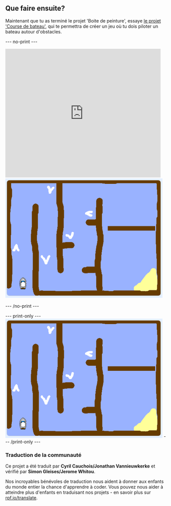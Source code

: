 ## Que faire ensuite?

Maintenant que tu as terminé le projet 'Boite de peinture', essaye [le projet 'Course de bateau'](https://projects.raspberrypi.org/fr-FR/projects/boat-race?utm_source=pathway&utm_medium=whatnext&utm_campaign=projects), qui te permettra de créer un jeu où tu dois piloter un bateau autour d'obstacles.

--- no-print ---

<div class="scratch-preview">
  <iframe allowtransparency="true" width="485" height="402" src="https://scratch.mit.edu/projects/embed/276662533/?autostart=false" frameborder="0" scrolling="no"></iframe>
  <img src="images/boat_race_demo.png">
</div>

--- /no-print ---

--- print-only --- ![boat race demo](images/boat_race_demo.png) --- /print-only ---

### Traduction de la communauté 

Ce projet a été traduit par **Cyril Cauchois/Jonathan Vannieuwkerke** et vérifié par **Simon Gleises/Jerome Whitou**. 

Nos incroyables bénévoles de traduction nous aident à donner aux enfants du monde entier la chance d'apprendre à coder. Vous pouvez nous aider à atteindre plus d'enfants en traduisant nos projets - en savoir plus sur [rpf.io/translate](https://rpf.io/translate).